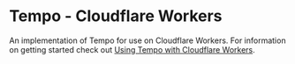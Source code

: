 # Tempo - Cloudflare Workers

An implementation of Tempo for use on Cloudflare Workers. For information on getting started check out [Using Tempo with Cloudflare Workers](https://github.com/betwixt-labs/tempo/wiki/Getting-Started:-Typescript#using-tempo-with-cloudflare-workers).